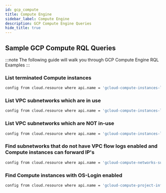 ```yaml
---
id: gcp_compute
title: Compute Engine
sidebar_label: Compute Engine
description: GCP Compute Engine Queries
hide_title: true
---
```


## Sample GCP Compute RQL Queries

:::note
The following guide will walk you through GCP Compute Engine RQL Examples
:::

### List terminated Compute instances

```bash
config from cloud.resource where api.name = 'gcloud-compute-instances-list'  and json.rule = status contains TERMINATED
```

### List VPC subnetworks which are in use	

```bash
config from cloud.resource where api.name = 'gcloud-compute-instances-list' as X; config from cloud.resource where api.name = 'gcloud-compute-networks-subnets-list' as Y; filter '$.X.networkInterfaces[*].subnetwork contains $.Y.selfLink'; show Y;
 ```

### List VPC subnetworks which are NOT in-use

```bash
config from cloud.resource where api.name = 'gcloud-compute-instances-list' as X; config from cloud.resource where api.name = 'gcloud-compute-networks-subnets-list' as Y; filter 'not ($.X.networkInterfaces[*].subnetwork contains $.Y.selfLink)'; show Y; 
```

### Find subnetworks that do not have VPC flow logs enabled and Compute instances can forward IP's

```bash
config from cloud.resource where api.name = 'gcloud-compute-networks-subnets-list' AND json.rule = enableFlowLogs does not exist or enableFlowLogs is false as X; config from cloud.resource where api.name = 'gcloud-compute-instances-list' AND json.rule = canIpForward is true as Y; filter ' $.Y.networkInterfaces[*].network contains $.X.network '; show X;
```

### Find Compute instances with OS-Login enabled
```bash
config from cloud.resource where api.name = 'gcloud-compute-project-info' AND json.rule = "commonInstanceMetadata.items[?(@.key=='enable-oslogin' && @.value=='TRUE')] exists" 
```
